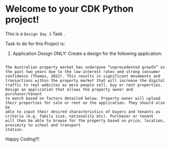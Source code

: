 
# Welcome to your CDK Python project!

This is a `Design Day 3` Task .



Task to do for this Project is:
1) Application Design ONLY: Create a design for the following application:

```

The Australian property market has undergone “unprecedented growth” in the past two years due to the low-interest rates and strong consumer 
confidence (Thomas, 2022). This results in significant movements and transactions within the property market that will increase the digital 
traffic to real websites as more people sell, buy or rent properties. Design an application that allows the property owner and purchaser/tenant
to match based on factors detailed below. Property owner will upload their properties for sale or rent on the application. They should also be 
able to input their desired characteristics of buyers and tenants as criteria (e.g. family size, nationality etc). Purchaser or tenant
will then be able to browse for the property based on price, location, proximity to school and transport
station.

```





Happy Coding!!!
